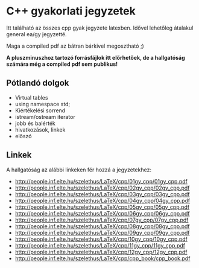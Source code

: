 ﻿# C++ gyakorlati jegyzetek
Itt található az összes cpp gyak jegyzete latexben. Idővel lehetőleg átalakul general ea/gy jegyzetté.

Maga a compiled pdf az bátran bárkivel megosztható ;)

**A pluszminuszhoz tartozó forrásfájlok itt előrhetőek, de a hallgatóság számára még a compiled pdf sem publikus!**

## Pótlandó dolgok

* Virtual tables
* using namespace std;
* Kiértékelési sorrend
* istream/ostream iterator
* jobb és balérték
* hivatkozások, linkek
* előszó

## Linkek

A hallgatóság az alábbi linkeken fér hozzá a jegyzetekhez:
* http://people.inf.elte.hu/szelethus/LaTeX/cpp/01gy_cpp/01gy_cpp.pdf
* http://people.inf.elte.hu/szelethus/LaTeX/cpp/02gy_cpp/02gy_cpp.pdf
* http://people.inf.elte.hu/szelethus/LaTeX/cpp/03gy_cpp/03gy_cpp.pdf
* http://people.inf.elte.hu/szelethus/LaTeX/cpp/04gy_cpp/04gy_cpp.pdf
* http://people.inf.elte.hu/szelethus/LaTeX/cpp/05gy_cpp/05gy_cpp.pdf
* http://people.inf.elte.hu/szelethus/LaTeX/cpp/06gy_cpp/06gy_cpp.pdf
* http://people.inf.elte.hu/szelethus/LaTeX/cpp/07gy_cpp/07gy_cpp.pdf
* http://people.inf.elte.hu/szelethus/LaTeX/cpp/08gy_cpp/08gy_cpp.pdf
* http://people.inf.elte.hu/szelethus/LaTeX/cpp/09gy_cpp/09gy_cpp.pdf
* http://people.inf.elte.hu/szelethus/LaTeX/cpp/10gy_cpp/10gy_cpp.pdf
* http://people.inf.elte.hu/szelethus/LaTeX/cpp/11gy_cpp/11gy_cpp.pdf
* http://people.inf.elte.hu/szelethus/LaTeX/cpp/12gy_cpp/12gy_cpp.pdf
* http://people.inf.elte.hu/szelethus/LaTeX/cpp/cpp_book/cpp_book.pdf
